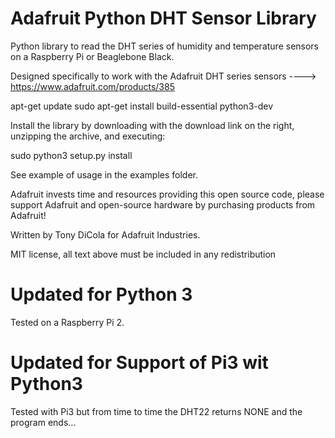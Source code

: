 Adafruit Python DHT Sensor Library
==================================

Python library to read the DHT series of humidity and temperature sensors on a Raspberry Pi or Beaglebone Black.

Designed specifically to work with the Adafruit DHT series sensors ----> https://www.adafruit.com/products/385

apt-get update
sudo apt-get install build-essential python3-dev

Install the library by downloading with the download link on the right, unzipping the archive, and executing:

sudo python3 setup.py install

See example of usage in the examples folder.

Adafruit invests time and resources providing this open source code, please support Adafruit and open-source hardware by purchasing products from Adafruit!

Written by Tony DiCola for Adafruit Industries.

MIT license, all text above must be included in any redistribution


Updated for Python 3
==================================
Tested on a Raspberry Pi 2.

Updated for Support of Pi3 wit Python3
======================================
Tested with Pi3 but from time to time the DHT22 returns NONE and the program ends...
